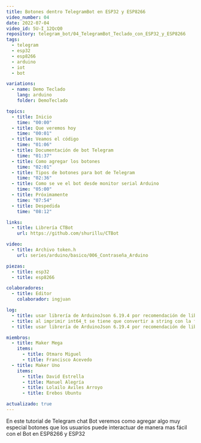 ```yaml
---
title: Botones dentro TelegramBot en ESP32 y ESP8266
video_number: 04
date: 2022-07-04
video_id: 5U-I_12QcQ0
repository: telegram_bot/04_TelegramBot_Teclado_con_ESP32_y_ESP8266
tags:
  - telegram
  - esp32
  - esp8266
  - arduino
  - iot
  - bot

variations:
  - name: Demo Teclado
    lang: arduino
    folder: DemoTeclado

topics:
  - title: Inicio
    time: "00:00"
  - title: Que veremos hoy
    time: "00:01"
  - title: Veamos el código
    time: "01:06"
  - title: Documentación de bot Telegram
    time: "01:37"
  - title: Como agregar los botones
    time: "02:01"
  - title: Tipos de botones para bot de Telegram
    time: "02:36"
  - title: Como se ve el bot desde monitor serial Arduino
    time: "05:00"
  - title: Próximamente
    time: "07:54"
  - title: Despedida
    time: "08:12"

links:
  - title: Librería CTBot
    url: https://github.com/shurillu/CTBot

video:
  - title: Archivo token.h
    url: series/arduino/basico/006_Contraseña_Arduino

piezas:
  - title: esp32
  - title: esp8266

colaboradores:
  - title: Editor
    colaborador: ingjuan

log:
  - title: usar librería de ArduinoJson 6.19.4 por recomendación de librería CTBot
  - title: al imprimir int64_t se tiene que convertir a string con la función int64ToAscii, toca importar la librería "Utilities.h" que viene de CTbot
  - title: usar librería de ArduinoJson 6.19.4 por recomendación de librería CTBot

miembros:
  - title: Maker Mega
    items:
      - title: Otmaro Miguel
      - title: Francisco Acevedo
  - title: Maker Uno
    items:
      - title: David Estrella
      - title: Manuel Alegría
      - title: Lolailo Aviles Arroyo
      - title: Erebos Ubuntu

actualizado: true
---
```


En este tutorial de Telegram chat Bot veremos como agregar algo muy especial botones que los usuarios puede interactuar de manera mas fácil con el Bot en ESP8266 y ESP32
